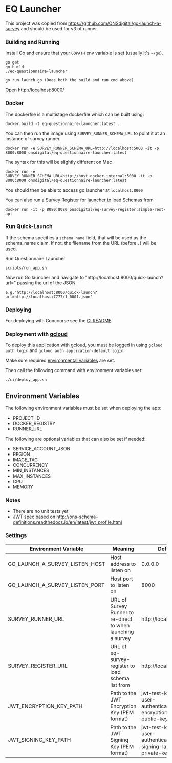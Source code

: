# EQ Launcher

This project was copied from https://github.com/ONSdigital/go-launch-a-survey and should be used for v3 of runner.

### Building and Running
Install Go and ensure that your `GOPATH` env variable is set (usually it's `~/go`).

```
go get
go build
./eq-questionnaire-launcher

go run launch.go (Does both the build and run cmd above)
```

Open http://localhost:8000/

### Docker
The dockerfile is a multistage dockerfile which can be built using:

```
docker build -t eq-questionnaire-launcher:latest .
```

You can then run the image using `SURVEY_RUNNER_SCHEMA_URL` to point it at an instance of survey runner.

```
docker run -e SURVEY_RUNNER_SCHEMA_URL=http://localhost:5000 -it -p 8000:8000 onsdigital/eq-questionnaire-launcher:latest
```

The syntax for this will be slightly different on Mac

```
docker run -e SURVEY_RUNNER_SCHEMA_URL=http://host.docker.internal:5000 -it -p 8000:8000 onsdigital/eq-questionnaire-launcher:latest
```

You should then be able to access go launcher at `localhost:8000`

You can also run a Survey Register for launcher to load Schemas from

```
docker run -it -p 8080:8080 onsdigital/eq-survey-register:simple-rest-api
```

### Run Quick-Launch
If the schema specifies a `schema_name` field, that will be used as the schema_name claim. If not, the filename from the URL (before `.`) will be used.

Run Questionnaire Launcher
```
scripts/run_app.sh
```
Now run Go launcher and navigate to "http://localhost:8000/quick-launch?url=" passing the url of the JSON
```
e.g."http://localhost:8000/quick-launch?url=http://localhost:7777/1_0001.json"
```

### Deploying

For deploying with Concourse see the [CI README](./ci/README.md).

### Deployment with [gcloud](https://cloud.google.com/sdk/gcloud)

To deploy this application with gcloud, you must be logged in using `gcloud auth login` and `gcloud auth application-default login`.

Make sure required [environmental variables](#environment-variables) are set.

Then call the following command with environment variables set:
```sh
./ci/deploy_app.sh
```
## Environment Variables

The following environment variables must be set when deploying the app:
- PROJECT_ID
- DOCKER_REGISTRY
- RUNNER_URL

The following are optional variables that can also be set if needed:
- SERVICE_ACCOUNT_JSON
- REGION
- IMAGE_TAG
- CONCURRENCY
- MIN_INSTANCES
- MAX_INSTANCES
- CPU
- MEMORY

### Notes
* There are no unit tests yet
* JWT spec based on http://ons-schema-definitions.readthedocs.io/en/latest/jwt_profile.html

### Settings
Environment Variable | Meaning | Default
---------------------|---------|--------
GO_LAUNCH_A_SURVEY_LISTEN_HOST|Host address  to listen on|0.0.0.0
GO_LAUNCH_A_SURVEY_LISTEN_PORT|Host port to listen on|8000
SURVEY_RUNNER_URL|URL of Survey Runner to re-direct to when launching a survey|http://localhost:5000
SURVEY_REGISTER_URL|URL of eq-survey-register to load schema list from |http://localhost:8080
JWT_ENCRYPTION_KEY_PATH|Path to the JWT Encryption Key (PEM format)|jwt-test-keys/sdc-user-authentication-encryption-sr-public-key.pem
JWT_SIGNING_KEY_PATH|Path to the JWT Signing Key (PEM format)|jwt-test-keys/sdc-user-authentication-signing-launcher-private-key.pem
